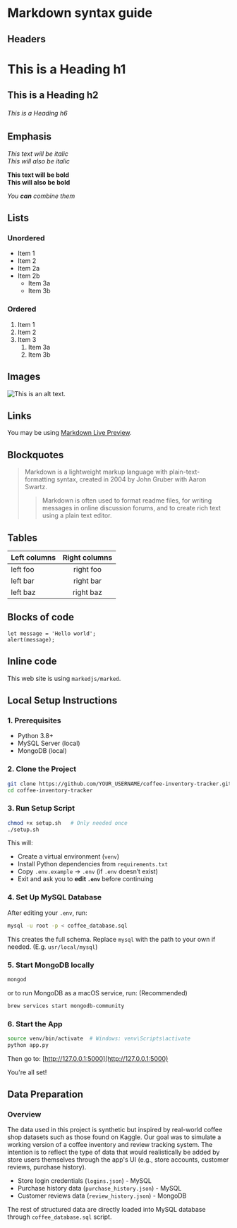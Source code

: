 # Markdown syntax guide

## Headers

# This is a Heading h1
## This is a Heading h2
###### This is a Heading h6

## Emphasis

*This text will be italic*  
_This will also be italic_

**This text will be bold**  
__This will also be bold__

_You **can** combine them_

## Lists

### Unordered

* Item 1
* Item 2
* Item 2a
* Item 2b
    * Item 3a
    * Item 3b

### Ordered

1. Item 1
2. Item 2
3. Item 3
    1. Item 3a
    2. Item 3b

## Images

![This is an alt text.](/image/sample.webp "This is a sample image.")

## Links

You may be using [Markdown Live Preview](https://markdownlivepreview.com/).

## Blockquotes

> Markdown is a lightweight markup language with plain-text-formatting syntax, created in 2004 by John Gruber with Aaron Swartz.
>
>> Markdown is often used to format readme files, for writing messages in online discussion forums, and to create rich text using a plain text editor.

## Tables

| Left columns  | Right columns |
| ------------- |:-------------:|
| left foo      | right foo     |
| left bar      | right bar     |
| left baz      | right baz     |

## Blocks of code

```
let message = 'Hello world';
alert(message);
```

## Inline code

This web site is using `markedjs/marked`.

## Local Setup Instructions

### 1. Prerequisites

- Python 3.8+
- MySQL Server (local)
- MongoDB (local)

### 2. Clone the Project

```bash
git clone https://github.com/YOUR_USERNAME/coffee-inventory-tracker.git
cd coffee-inventory-tracker
```

### 3. Run Setup Script

```bash
chmod +x setup.sh   # Only needed once
./setup.sh
```

This will:
- Create a virtual environment (`venv`)
- Install Python dependencies from `requirements.txt`
- Copy `.env.example` → `.env` (if `.env` doesn’t exist)
- Exit and ask you to **edit `.env`** before continuing

### 4. Set Up MySQL Database

After editing your `.env`, run:
```bash
mysql -u root -p < coffee_database.sql
```

This creates the full schema. Replace `mysql` with the path to your own if needed. (E.g. `usr/local/mysql`)

### 5. Start MongoDB locally

```bash
mongod
```
or to run MongoDB as a macOS service, run: (Recommended)
```bash
brew services start mongodb-community
```

### 6. Start the App

```bash
source venv/bin/activate  # Windows: venv\Scripts\activate
python app.py
```

Then go to: [http://127.0.0.1:5000](http://127.0.0.1:5000)

You're all set!

## Data Preparation
### Overview
The data used in this project is synthetic but inspired by real-world coffee shop datasets such as those found on Kaggle. Our goal was to simulate a working version of a coffee inventory and review tracking system. The intention is to reflect the type of data that would realistically be added by store users themselves through the app's UI (e.g., store accounts, customer reviews, purchase history).

* Store login credentials (`logins.json`) - MySQL
* Purchase history data (`purchase_history.json`) - MySQL
* Customer reviews data (`review_history.json`) - MongoDB

The rest of structured data are directly loaded into MySQL database through `coffee_database.sql` script.
